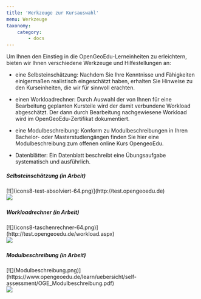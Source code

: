 ```yaml
---
title: 'Werkzeuge zur Kursauswahl'
menu: Werkzeuge
taxonomy:
    category:
        - docs
---
```


Um Ihnen den Einstieg in die OpenGeoEdu-Lerneinheiten zu erleichtern, bieten wir Ihnen verschiedene Werkzeuge und Hilfestellungen an:

*	eine Selbsteinschätzung: Nachdem Sie Ihre Kenntnisse und Fähigkeiten einigermaßen realistisch eingeschätzt haben, erhalten Sie Hinweise zu den Kurseinheiten, die wir für sinnvoll erachten.

*	einen Workloadrechner: Durch Auswahl der von Ihnen für eine Bearbeitung geplanten Kursteile wird der damit verbundene Workload abgeschätzt. Der dann durch Bearbeitung nachgewiesene Workload wird im OpenGeoEdu-Zertifikat dokumentiert.

*	eine Modulbeschreibung: Konform zu Modulbeschreibungen in Ihren Bachelor- oder Masterstudiengängen finden Sie hier eine Modulbeschreibung zum offenen online Kurs OpengeoEdu.

*	Datenblätter: Ein Datenblatt beschreibt eine Übungsaufgabe systematisch und ausführlich.


<div class="card-deck">
    <div class="card">
        <div class="card-body">
              <h5 class="card-title">Selbsteinschätzung (in Arbeit)</h5>
            <p class="card-text"></p>
            <p class="card-text">
                <small class="text-muted"></small>
            </p>
            <div  markdown="1">
            [![](icons8-test-absolviert-64.png)](http://test.opengeoedu.de)
            </div>
            <a href src="http://test.opengeoedu.de/">
            <img class="card-img-bottom img-fluid" src="/learn/uebersicht/self-assessment/icons8-test-absolviert-64.png" style="width:100px">
            </a>
        </div>
    </div>
    <div class="card">
        <div class="card-body">
              <h5 class="card-title">Workloadrechner (in Arbeit)</h5>
            <p class="card-text"></p>
            <p class="card-text">
                <small class="text-muted"></small>
            </p>
            <div  markdown="1">
            [![](icons8-taschenrechner-64.png)](http://test.opengeoedu.de/workload.aspx)
            </div>
            <a href src="http://test.opengeoedu.de/workload.aspx">
            <img class="card-img-bottom img-fluid" src="/learn/uebersicht/self-assessment/icons8-taschenrechner-64.png" style="width:100px">
            </a>
        </div>
    </div>
    <div class="card">
        <div class="card-body">
              <h5 class="card-title">Modulbeschreibung (in Arbeit)</h5>
            <p class="card-text"></p>
            <p class="card-text">
                <small class="text-muted"></small>
            </p>
            <div  markdown="1">
            [![](Modulbeschreibung.png)](https://www.opengeoedu.de/learn/uebersicht/self-assessment/OGE_Modulbeschreibung.pdf)
            </div>
            <a href src="https://www.opengeoedu.de/learn/uebersicht/self-assessment/OGE_Modulbeschreibung.pdf">
            <img class="card-img-bottom img-fluid" src="/learn/uebersicht/self-assessment/Modulbeschreibung.png" style="width:100px">
            </a>
        </div>
    </div>
</div>
<!-- # Selbsteinschätzung (in Arbeit)

[![](icons8-test-absolviert-64.png?resize=200&classes=caption "Selbsteinschätzung")](http://test.opengeoedu.de/)

# Workloadrechner (in Arbeit)

[![](icons8-taschenrechner-64.png?resize=200&classes=caption "Workloadrechner")](http://test.opengeoedu.de/workload.aspx)


## Modulbeschreibung (in Arbeit)

[Modulbeschreibung](OGE_Modulbeschreibung.pdf)
-->
